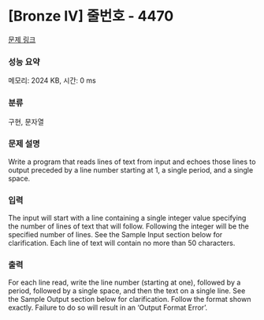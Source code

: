 # [Bronze IV] 줄번호 - 4470 

[문제 링크](https://www.acmicpc.net/problem/4470) 

### 성능 요약

메모리: 2024 KB, 시간: 0 ms

### 분류

구현, 문자열

### 문제 설명

<p>Write a program that reads lines of text from input and echoes those lines to output preceded by a line number starting at 1, a single period, and a single space.</p>

### 입력 

 <p>The input will start with a line containing a single integer value specifying the number of lines of text that will follow. Following the integer will be the specified number of lines. See the Sample Input section below for clarification. Each line of text will contain no more than 50 characters. </p>

### 출력 

 <p>For each line read, write the line number (starting at one), followed by a period, followed by a single space, and then the text on a single line. See the Sample Output section below for clarification. Follow the format shown exactly. Failure to do so will result in an ‘Output Format Error’. </p>

